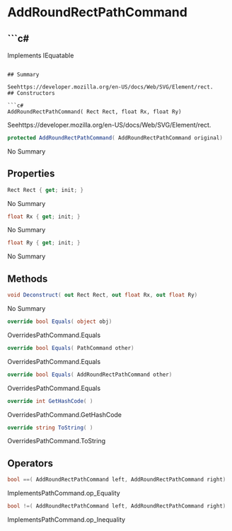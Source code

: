 # AddRoundRectPathCommand

## ```c#
Implements IEquatable<AddRoundRectPathCommand>
```

## Summary

Seehttps://developer.mozilla.org/en-US/docs/Web/SVG/Element/rect.
## Constructors

```c#
AddRoundRectPathCommand( Rect Rect, float Rx, float Ry) 
```
Seehttps://developer.mozilla.org/en-US/docs/Web/SVG/Element/rect.
```c#
protected AddRoundRectPathCommand( AddRoundRectPathCommand original) 
```
No Summary
## Properties

```c#
Rect Rect { get; init; } 
```
No Summary
```c#
float Rx { get; init; } 
```
No Summary
```c#
float Ry { get; init; } 
```
No Summary
## Methods

```c#
void Deconstruct( out Rect Rect, out float Rx, out float Ry) 
```
No Summary
```c#
override bool Equals( object obj) 
```
OverridesPathCommand.Equals
```c#
override bool Equals( PathCommand other) 
```
OverridesPathCommand.Equals
```c#
override bool Equals( AddRoundRectPathCommand other) 
```
OverridesPathCommand.Equals
```c#
override int GetHashCode( ) 
```
OverridesPathCommand.GetHashCode
```c#
override string ToString( ) 
```
OverridesPathCommand.ToString
## Operators

```c#
bool ==( AddRoundRectPathCommand left, AddRoundRectPathCommand right) 
```
ImplementsPathCommand.op_Equality
```c#
bool !=( AddRoundRectPathCommand left, AddRoundRectPathCommand right) 
```
ImplementsPathCommand.op_Inequality
